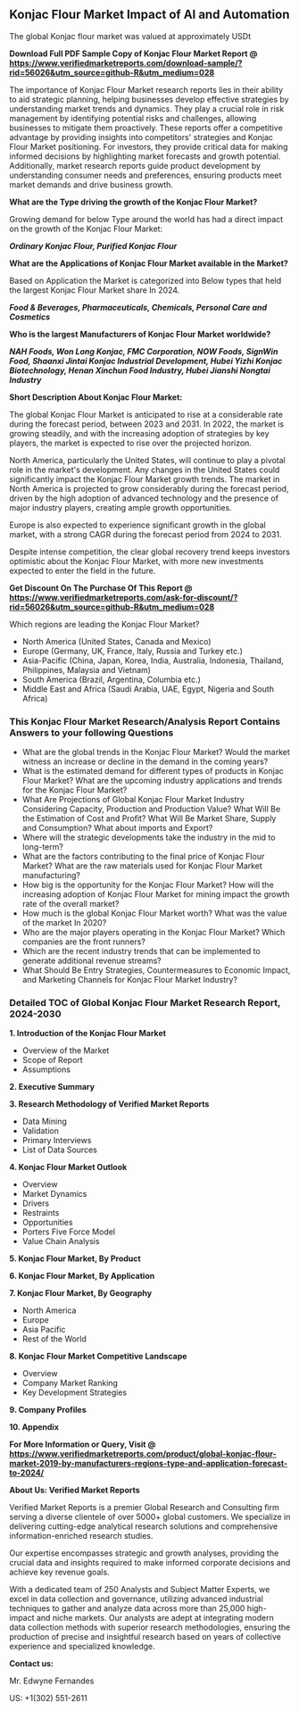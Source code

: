 <h2>Konjac Flour Market Impact of AI and Automation</h2><p>The global Konjac flour market was valued at approximately USDt</p><p id="" class=""><strong>Download Full PDF Sample Copy of Konjac Flour Market Report @ <a href="https://www.verifiedmarketreports.com/download-sample/?rid=56026&utm_source=github-R&utm_medium=028" target="_blank">https://www.verifiedmarketreports.com/download-sample/?rid=56026&utm_source=github-R&utm_medium=028</a></strong></p><p>The importance of&nbsp;Konjac Flour Market research reports lies in their ability to aid strategic planning, helping businesses develop effective strategies by understanding market trends and dynamics. They play a crucial role in risk management by identifying potential risks and challenges, allowing businesses to mitigate them proactively. These reports offer a competitive advantage by providing insights into competitors' strategies and Konjac Flour Market positioning. For investors, they provide critical data for making informed decisions by highlighting market forecasts and growth potential. Additionally, market research reports guide product development by understanding consumer needs and preferences, ensuring products meet market demands and drive business growth.</p><p><strong>What are the&nbsp;Type driving the growth of the Konjac Flour Market?</strong></p><p id="" class="">Growing demand for below Type around the world has had a direct impact on the growth of the Konjac Flour Market:</p><em><strong>Ordinary Konjac Flour, Purified Konjac Flour</strong></em></p><strong>What are the&nbsp;Applications&nbsp;of Konjac Flour Market available in the Market?</strong></p><p id="" class="">Based on Application the Market is categorized into Below types that held the largest Konjac Flour Market share In 2024.</p><em><strong>Food & Beverages, Pharmaceuticals, Chemicals, Personal Care and Cosmetics</strong></em></p><strong>Who is the largest Manufacturers of Konjac Flour Market worldwide?</strong></p><p><em><strong>NAH Foods, Won Long Konjac, FMC Corporation, NOW Foods, SignWin Food, Shaanxi Jintai Konjac Industrial Development, Hubei Yizhi Konjac Biotechnology, Henan Xinchun Food Industry, Hubei Jianshi Nongtai Industry</strong></em></p><p id="" class=""><strong>Short Description About Konjac Flour Market:</strong></p><p>The global Konjac Flour Market is anticipated to rise at a considerable rate during the forecast period, between 2023 and 2031. In 2022, the market is growing steadily, and with the increasing adoption of strategies by key players, the market is expected to rise over the projected horizon.</p><p>North America, particularly the United States, will continue to play a pivotal role in the market's development. Any changes in the United States could significantly impact the Konjac Flour Market growth trends. The market in North America is projected to grow considerably during the forecast period, driven by the high adoption of advanced technology and the presence of major industry players, creating ample growth opportunities.</p><p>Europe is also expected to experience significant growth in the global market, with a strong CAGR during the forecast period from 2024 to 2031.</p><p>Despite intense competition, the clear global recovery trend keeps investors optimistic about the Konjac Flour Market, with more new investments expected to enter the field in the future.</p><p id="" class=""><strong>Get Discount On The Purchase Of This Report @ <a href="https://www.verifiedmarketreports.com/ask-for-discount/?rid=56026&utm_source=github-R&utm_medium=028" target="_blank">https://www.verifiedmarketreports.com/ask-for-discount/?rid=56026&utm_source=github-R&utm_medium=028</a></strong></p>Which regions are leading the Konjac Flour Market?</p><ul><li>North America (United States, Canada and Mexico)</li><li>Europe (Germany, UK, France, Italy, Russia and Turkey etc.)</li><li>Asia-Pacific (China, Japan, Korea, India, Australia, Indonesia, Thailand, Philippines, Malaysia and Vietnam)</li><li>South America (Brazil, Argentina, Columbia etc.)</li><li>Middle East and Africa (Saudi Arabia, UAE, Egypt, Nigeria and South Africa)</li></ul><h3 id="" class="">This Konjac Flour Market Research/Analysis Report Contains Answers to your following Questions</h3><ul><li>What are the global trends in the Konjac Flour Market? Would the market witness an increase or decline in the demand in the coming years?</li><li>What is the estimated demand for different types of products in Konjac Flour Market? What are the upcoming industry applications and trends for the Konjac Flour Market?</li><li>What Are Projections of Global Konjac Flour Market Industry Considering Capacity, Production and Production Value? What Will Be the Estimation of Cost and Profit? What Will Be Market Share, Supply and Consumption? What about imports and Export?</li><li>Where will the strategic developments take the industry in the mid to long-term?</li><li>What are the factors contributing to the final price of Konjac Flour Market? What are the raw materials used for Konjac Flour Market manufacturing?</li><li>How big is the opportunity for the Konjac Flour Market? How will the increasing adoption of Konjac Flour Market for mining impact the growth rate of the overall market?</li><li>How much is the global Konjac Flour Market worth? What was the value of the market In 2020?</li><li>Who are the major players operating in the Konjac Flour Market? Which companies are the front runners?</li><li>Which are the recent industry trends that can be implemented to generate additional revenue streams?</li><li>What Should Be Entry Strategies, Countermeasures to Economic Impact, and Marketing Channels for Konjac Flour Market Industry?</li></ul><h3 id="" class="">Detailed TOC of Global Konjac Flour Market Research Report, 2024-2030</h3><p id="" class=""><strong>1. Introduction of the Konjac Flour Market</strong></p><ul><li>Overview of the Market</li><li>Scope of Report</li><li>Assumptions</li></ul><p id="" class=""><strong>2. Executive Summary</strong></p><p id="" class=""><strong>3. Research Methodology of Verified Market Reports</strong></p><ul><li>Data Mining</li><li>Validation</li><li>Primary Interviews</li><li>List of Data Sources</li></ul><p id="" class=""><strong>4. Konjac Flour Market Outlook</strong></p><ul><li>Overview</li><li>Market Dynamics</li><li>Drivers</li><li>Restraints</li><li>Opportunities</li><li>Porters Five Force Model</li><li>Value Chain Analysis</li></ul><p id="" class=""><strong>5. Konjac Flour Market, By Product</strong></p><p id="" class=""><strong>6. Konjac Flour Market, By Application</strong></p><p id="" class=""><strong>7. Konjac Flour Market, By Geography</strong></p><ul><li>North America</li><li>Europe</li><li>Asia Pacific</li><li>Rest of the World</li></ul><p id="" class=""><strong>8. Konjac Flour Market Competitive Landscape</strong></p><ul><li>Overview</li><li>Company Market Ranking</li><li>Key Development Strategies</li></ul><p id="" class=""><strong>9. Company Profiles</strong></p><p id="" class=""><strong>10. Appendix</strong></p><p id="" class=""><strong>For More Information or Query, Visit @ <a href="https://www.verifiedmarketreports.com/product/global-konjac-flour-market-2019-by-manufacturers-regions-type-and-application-forecast-to-2024/" target="_blank">https://www.verifiedmarketreports.com/product/global-konjac-flour-market-2019-by-manufacturers-regions-type-and-application-forecast-to-2024/</a></strong></p><p id="" class=""><strong>About Us: Verified Market Reports</strong></p><p id="" class="">Verified Market Reports is a premier Global Research and Consulting firm serving a diverse clientele of over 5000+ global customers. We specialize in delivering cutting-edge analytical research solutions and comprehensive information-enriched research studies.</p><p id="" class="">Our expertise encompasses strategic and growth analyses, providing the crucial data and insights required to make informed corporate decisions and achieve key revenue goals.</p><p id="" class="">With a dedicated team of 250 Analysts and Subject Matter Experts, we excel in data collection and governance, utilizing advanced industrial techniques to gather and analyze data across more than 25,000 high-impact and niche markets. Our analysts are adept at integrating modern data collection methods with superior research methodologies, ensuring the production of precise and insightful research based on years of collective experience and specialized knowledge.</p><p id="" class=""><strong>Contact us:</strong></p><p id="" class="">Mr. Edwyne Fernandes</p><p id="" class="">US: +1(302) 551-2611</p>